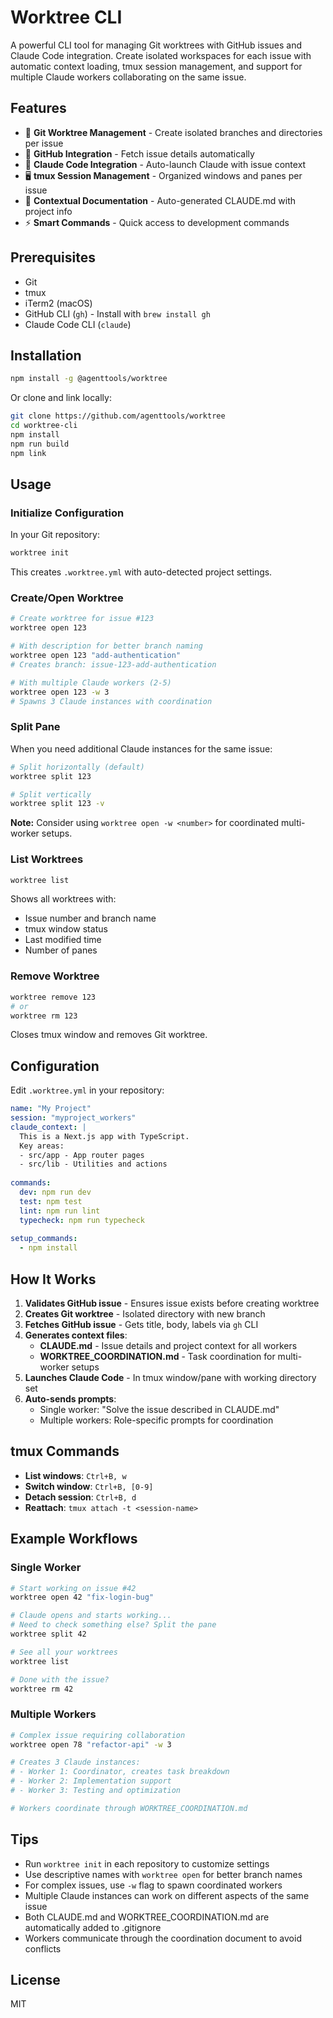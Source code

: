 # Worktree CLI

A powerful CLI tool for managing Git worktrees with GitHub issues and Claude Code integration. Create isolated workspaces for each issue with automatic context loading, tmux session management, and support for multiple Claude workers collaborating on the same issue.

## Features

- 🌳 **Git Worktree Management** - Create isolated branches and directories per issue
- 🐙 **GitHub Integration** - Fetch issue details automatically
- 🤖 **Claude Code Integration** - Auto-launch Claude with issue context
- 🖥️ **tmux Session Management** - Organized windows and panes per issue
- 📝 **Contextual Documentation** - Auto-generated CLAUDE.md with project info
- ⚡ **Smart Commands** - Quick access to development commands

## Prerequisites

- Git
- tmux
- iTerm2 (macOS)
- GitHub CLI (`gh`) - Install with `brew install gh`
- Claude Code CLI (`claude`)

## Installation

```bash
npm install -g @agenttools/worktree
```

Or clone and link locally:

```bash
git clone https://github.com/agenttools/worktree
cd worktree-cli
npm install
npm run build
npm link
```

## Usage

### Initialize Configuration

In your Git repository:

```bash
worktree init
```

This creates `.worktree.yml` with auto-detected project settings.

### Create/Open Worktree

```bash
# Create worktree for issue #123
worktree open 123

# With description for better branch naming
worktree open 123 "add-authentication"
# Creates branch: issue-123-add-authentication

# With multiple Claude workers (2-5)
worktree open 123 -w 3
# Spawns 3 Claude instances with coordination
```

### Split Pane

When you need additional Claude instances for the same issue:

```bash
# Split horizontally (default)
worktree split 123

# Split vertically
worktree split 123 -v
```

**Note:** Consider using `worktree open -w <number>` for coordinated multi-worker setups.

### List Worktrees

```bash
worktree list
```

Shows all worktrees with:
- Issue number and branch name
- tmux window status
- Last modified time
- Number of panes

### Remove Worktree

```bash
worktree remove 123
# or
worktree rm 123
```

Closes tmux window and removes Git worktree.

## Configuration

Edit `.worktree.yml` in your repository:

```yaml
name: "My Project"
session: "myproject_workers"
claude_context: |
  This is a Next.js app with TypeScript.
  Key areas:
  - src/app - App router pages
  - src/lib - Utilities and actions
  
commands:
  dev: npm run dev
  test: npm test
  lint: npm run lint
  typecheck: npm run typecheck
  
setup_commands:
  - npm install
```

## How It Works

1. **Validates GitHub issue** - Ensures issue exists before creating worktree
2. **Creates Git worktree** - Isolated directory with new branch
3. **Fetches GitHub issue** - Gets title, body, labels via `gh` CLI
4. **Generates context files**:
   - **CLAUDE.md** - Issue details and project context for all workers
   - **WORKTREE_COORDINATION.md** - Task coordination for multi-worker setups
5. **Launches Claude Code** - In tmux window/pane with working directory set
6. **Auto-sends prompts**:
   - Single worker: "Solve the issue described in CLAUDE.md"
   - Multiple workers: Role-specific prompts for coordination

## tmux Commands

- **List windows**: `Ctrl+B, w`
- **Switch window**: `Ctrl+B, [0-9]`
- **Detach session**: `Ctrl+B, d`
- **Reattach**: `tmux attach -t <session-name>`

## Example Workflows

### Single Worker
```bash
# Start working on issue #42
worktree open 42 "fix-login-bug"

# Claude opens and starts working...
# Need to check something else? Split the pane
worktree split 42

# See all your worktrees
worktree list

# Done with the issue?
worktree rm 42
```

### Multiple Workers
```bash
# Complex issue requiring collaboration
worktree open 78 "refactor-api" -w 3

# Creates 3 Claude instances:
# - Worker 1: Coordinator, creates task breakdown
# - Worker 2: Implementation support
# - Worker 3: Testing and optimization

# Workers coordinate through WORKTREE_COORDINATION.md
```

## Tips

- Run `worktree init` in each repository to customize settings
- Use descriptive names with `worktree open` for better branch names
- For complex issues, use `-w` flag to spawn coordinated workers
- Multiple Claude instances can work on different aspects of the same issue
- Both CLAUDE.md and WORKTREE_COORDINATION.md are automatically added to .gitignore
- Workers communicate through the coordination document to avoid conflicts

## License

MIT